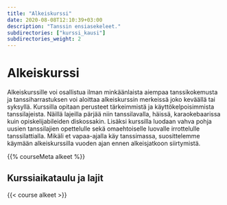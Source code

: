```yaml
---
title: "Alkeiskurssi"
date: 2020-08-08T12:10:39+03:00
description: "Tanssin ensiasekeleet."
subdirectories: ["kurssi_kausi"]
subdirectories_weight: 2
---
```


# Alkeiskurssi

Alkeiskurssille voi osallistua ilman minkäänlaista aiempaa tanssikokemusta ja tanssiharrastuksen voi aloittaa alkeiskurssin merkeissä joko keväällä tai syksyllä. Kurssilla opitaan perusteet tärkeimmistä ja käyttökelpoisimmista tanssilajeista. Näillä lajeilla pärjää niin tanssilavalla, häissä, karaokebaarissa kuin opiskelijabileiden diskossakin. Lisäksi kurssilla luodaan vahva pohja uusien tanssilajien opettelulle sekä omaehtoiselle luovalle irrottelulle tanssilattialla. Mikäli et vapaa-ajalla käy tanssimassa, suosittelemme käymään alkeiskurssilla vuoden ajan ennen alkeisjatkoon siirtymistä.

<!-- [Täytä kurssi-ilmoittautuminen]({{< link signin >}}) ja tule kursseille! -->

{{% courseMeta alkeet %}}

## Kurssiaikataulu ja lajit
{{< course alkeet >}}
